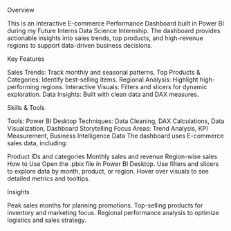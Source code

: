 
Overview


This is an interactive E-commerce Performance Dashboard built in Power BI during my Future Interns Data Science Internship. The dashboard provides actionable insights into sales trends, top products, and high-revenue regions to support data-driven business decisions.

Key Features

Sales Trends: Track monthly and seasonal patterns.
Top Products & Categories: Identify best-selling items.
Regional Analysis: Highlight high-performing regions.
Interactive Visuals: Filters and slicers for dynamic exploration.
Data Insights: Built with clean data and DAX measures.

Skills & Tools

Tools: Power BI Desktop
Techniques: Data Cleaning, DAX Calculations, Data Visualization, Dashboard Storytelling
Focus Areas: Trend Analysis, KPI Measurement, Business Intelligence
Data
The dashboard uses E-commerce sales data, including:

Product IDs and categories
Monthly sales and revenue
Region-wise sales
How to Use
Open the .pbix file in Power BI Desktop.
Use filters and slicers to explore data by month, product, or region.
Hover over visuals to see detailed metrics and tooltips.

Insights

Peak sales months for planning promotions.
Top-selling products for inventory and marketing focus.
Regional performance analysis to optimize logistics and sales strategy.
